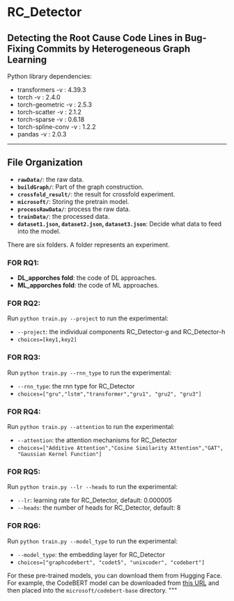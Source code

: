 
# RC_Detector

## Detecting the Root Cause Code Lines in Bug-Fixing Commits by Heterogeneous Graph Learning

Python library dependencies:
+ transformers -v :  4.39.3
+ torch -v : 2.4.0
+ torch-geometric -v : 2.5.3
+ torch-scatter -v : 2.1.2
+ torch-sparse -v : 0.6.18
+ torch-spline-conv -v : 1.2.2
+ pandas -v : 2.0.3 

---
## File Organization
- **`rawData/`**: the raw data.
- **`buildGraph/`**: Part of the graph construction.
- **`crossfold_result/`**: the result for crossfold experiment.
- **`microsoft/`**: Storing the pretrain model.
- **`processRawData/`**: process the raw data.
- **`trainData/`**: the processed data.
- **`dataset1.json`, `dataset2.json`, `dataset3.json`**: Decide what data to feed into the model.

There are six folders. A folder represents an experiment.

### FOR RQ1:
- **DL_apporches fold**: the code of DL approaches.
- **ML_apporches fold**: the code of ML approaches.

### FOR RQ2: 
Run `python train.py --project` to run the experimental:
- `--project`: the individual components RC_Detector-g and RC_Detector-h
- `choices=[key1,key2]`

### FOR RQ3:    
Run `python train.py --rnn_type` to run the experimental:
- `--rnn_type`: the rnn type for RC_Detector
- `choices=["gru","lstm","transformer","gru1", "gru2", "gru3"]`

### FOR RQ4:    
Run `python train.py --attention` to run the experimental:
- `--attention`: the attention mechanisms for RC_Detector
- `choices=["Additive Attention","Cosine Similarity Attention","GAT", "Gaussian Kernel Function"]`

### FOR RQ5:    
Run `python train.py --lr --heads` to run the experimental:
- `--lr`: learning rate for RC_Detector, default: 0.000005
- `--heads`: the number of heads for RC_Detector, default: 8

### FOR RQ6:    
Run `python train.py --model_type` to run the experimental:
- `--model_type`: the embedding layer for RC_Detector
- `choices=["graphcodebert", "codet5", "unixcoder", "codebert"]`

For these pre-trained models, you can download them from Hugging Face. For example, the CodeBERT model can be downloaded from [this URL](https://huggingface.co/microsoft/codebert-base/tree/main) and then placed into the `microsoft/codebert-base` directory.
"""
